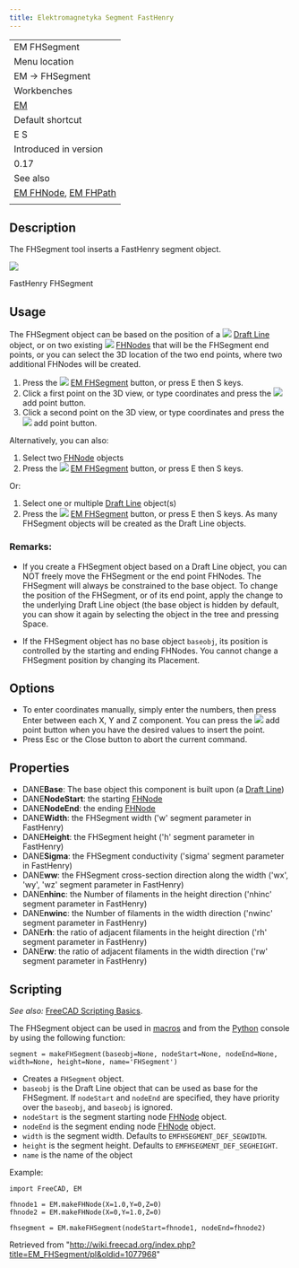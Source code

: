 ```yaml
---
title: Elektromagnetyka Segment FastHenry
---
```


|                                                                          |
| ------------------------------------------------------------------------ |
| EM FHSegment                                                             |
| Menu location                                                            |
| EM → FHSegment                                                           |
| Workbenches                                                              |
| [EM](/EM_Workbench "EM Workbench")                                       |
| Default shortcut                                                         |
| E S                                                                      |
| Introduced in version                                                    |
| 0.17                                                                     |
| See also                                                                 |
| [EM FHNode](/EM_FHNode "EM FHNode"), [EM FHPath](/EM_FHPath "EM FHPath") |
|                                                                          |

## Description

The FHSegment tool inserts a FastHenry segment object.

![](/images/EM_FHSegment_Example.png)

FastHenry FHSegment

## Usage

The FHSegment object can be based on the position of a ![](/images/Draft_Line.svg) [Draft Line](/Draft_Line "Draft Line") object, or on two existing ![](/images/EM_FHNode.svg) [FHNodes](/EM_FHNode "EM FHNode") that will be the FHSegment end points, or you can select the 3D location of the two end points, where two additional FHNodes will be created.

1. Press the ![](/images/EM_FHSegment.svg) [EM FHSegment](/EM_FHSegment "EM FHSegment") button, or press E then S keys.
2. Click a first point on the 3D view, or type coordinates and press the ![](/images/Draft_AddPoint.svg) add point button.
3. Click a second point on the 3D view, or type coordinates and press the ![](/images/Draft_AddPoint.svg) add point button.

Alternatively, you can also:

1. Select two [FHNode](/EM_FHNode "EM FHNode") objects
2. Press the ![](/images/EM_FHSegment.svg) [EM FHSegment](/EM_FHSegment "EM FHSegment") button, or press E then S keys.

Or:

1. Select one or multiple [Draft Line](/Draft_Line "Draft Line") object(s)
2. Press the ![](/images/EM_FHSegment.svg) [EM FHSegment](/EM_FHSegment "EM FHSegment") button, or press E then S keys. As many FHSegment objects will be created as the Draft Line objects.

### Remarks:

- If you create a FHSegment object based on a Draft Line object, you can NOT freely move the FHSegment or the end point FHNodes. The FHSegment will always be constrained to the base object. To change the position of the FHSegment, or of its end point, apply the change to the underlying Draft Line object (the base object is hidden by default, you can show it again by selecting the object in the tree and pressing Space.

- If the FHSegment object has no base object `baseobj`, its position is controlled by the starting and ending FHNodes. You cannot change a FHSegment position by changing its Placement.

## Options

- To enter coordinates manually, simply enter the numbers, then press Enter between each X, Y and Z component. You can press the ![](/images/Draft_AddPoint.svg) add point button when you have the desired values to insert the point.
- Press Esc or the Close button to abort the current command.

## Properties

- DANE**Base**: The base object this component is built upon (a [Draft Line](/Draft_Line "Draft Line"))
- DANE**NodeStart**: the starting [FHNode](/EM_FHNode "EM FHNode")
- DANE**NodeEnd**: the ending [FHNode](/EM_FHNode "EM FHNode")
- DANE**Width**: the FHSegment width ('w' segment parameter in FastHenry)
- DANE**Height**: the FHSegment height ('h' segment parameter in FastHenry)
- DANE**Sigma**: the FHSegment conductivity ('sigma' segment parameter in FastHenry)
- DANE**ww**: the FHSegment cross-section direction along the width ('wx', 'wy', 'wz' segment parameter in FastHenry)
- DANE**nhinc**: the Number of filaments in the height direction ('nhinc' segment parameter in FastHenry)
- DANE**nwinc**: the Number of filaments in the width direction ('nwinc' segment parameter in FastHenry)
- DANE**rh**: the ratio of adjacent filaments in the height direction ('rh' segment parameter in FastHenry)
- DANE**rw**: the ratio of adjacent filaments in the width direction ('rw' segment parameter in FastHenry)

## Scripting

_See also:_ [FreeCAD Scripting Basics](/FreeCAD_Scripting_Basics "FreeCAD Scripting Basics").

The FHSegment object can be used in [macros](/Macros "Macros") and from the [Python](/Python "Python") console by using the following function:

```
segment = makeFHSegment(baseobj=None, nodeStart=None, nodeEnd=None, width=None, height=None, name='FHSegment')

```

- Creates a `FHSegment` object.
- `baseobj` is the Draft Line object that can be used as base for the FHSegment. If `nodeStart` and `nodeEnd` are specified, they have priority over the `baseobj`, and `baseobj` is ignored.
- `nodeStart` is the segment starting node [FHNode](/EM_FHNode "EM FHNode") object.
- `nodeEnd` is the segment ending node [FHNode](/EM_FHNode "EM FHNode") object.
- `width` is the segment width. Defaults to `EMFHSEGMENT_DEF_SEGWIDTH`.
- `height` is the segment height. Defaults to `EMFHSEGMENT_DEF_SEGHEIGHT`.
- `name` is the name of the object

Example:

```
import FreeCAD, EM

fhnode1 = EM.makeFHNode(X=1.0,Y=0,Z=0)
fhnode2 = EM.makeFHNode(X=0,Y=1.0,Z=0)

fhsegment = EM.makeFHSegment(nodeStart=fhnode1, nodeEnd=fhnode2)

```

Retrieved from "<http://wiki.freecad.org/index.php?title=EM_FHSegment/pl&oldid=1077968>"
